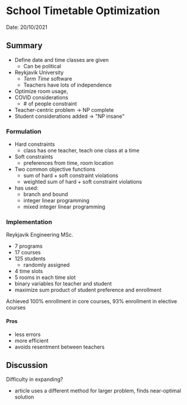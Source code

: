# School Timetable Optimization
Date: 20/10/2021
## Summary
- Define date and time classes are given
	- Can be political
- Reykjavik University
	- *Term Time* software
	- Teachers have lots of independence
- Optimize room usage, 
- COVID considerations
	- \# of people constraint
- Teacher-centric problem -> NP complete
- Student considerations added -> "NP insane"
### Formulation
- Hard constraints
	- class has one teacher, teach one class at a time
- Soft constraints
	- preferences from time, room location
- Two common objective functions
	- sum of hard + soft constraint violations
	- weighted sum of hard + soft constraint violations
- has used:
	- branch and bound
	- integer linear programming
	- mixed integer linear programming
### Implementation
Reykjavik Engineering MSc.
- 7 programs
- 17 courses
- 125 students
	- randomly assigned
- 4 time slots
- 5 rooms in each time slot
- binary variables for teacher and student
- maximize sum product of student preference and enrollment

Achieved 100% enrollment in core courses, 93% enrollment in elective courses
#### Pros
- less errors
- more efficient
- avoids resentment between teachers
## Discussion
Difficulty in expanding?
- article uses a different method for larger problem, finds near-optimal solution
